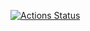 [![Actions Status](https://github.com/{user}/{repo}/workflows/{action}/badge.svg)](https://github.com/{user}/{repo}/actions)
